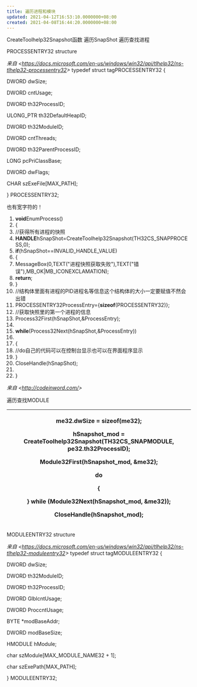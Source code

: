 ```yaml
---
title: 遍历进程和模块
updated: 2021-04-12T16:53:10.0000000+08:00
created: 2021-04-08T16:44:20.0000000+08:00
---
```


CreateToolhelp32Snapshot函数
遍历SnapShot
遍历查找进程

PROCESSENTRY32 structure

*来自 \<<https://docs.microsoft.com/en-us/windows/win32/api/tlhelp32/ns-tlhelp32-processentry32>\>*
typedef struct tagPROCESSENTRY32 {

DWORD dwSize;

DWORD cntUsage;

DWORD th32ProcessID;

ULONG_PTR th32DefaultHeapID;

DWORD th32ModuleID;

DWORD cntThreads;

DWORD th32ParentProcessID;

LONG pcPriClassBase;

DWORD dwFlags;

CHAR szExeFile\[MAX_PATH\];

} PROCESSENTRY32;

也有宽字符的！

1.  **void**EnumProcess()
2.  {
3.  //获得所有进程的快照
4.  **HANDLE**hSnapShot=CreateToolhelp32Snapshot(TH32CS_SNAPPROCESS,0);
5.  **if**(hSnapShot==INVALID_HANDLE_VALUE)
6.  {
7.  MessageBox(0,TEXT("进程快照获取失败"),TEXT("错误"),MB_OK\|MB_ICONEXCLAMATION);
8.  **return**;
9.  }
10. //结构体里面有进程的PID进程名等信息这个结构体的大小一定要赋值不然会出错
11. PROCESSENTRY32ProcessEntry={**sizeof**(PROCESSENTRY32)};
12. //获取快照里的第一个进程的信息
13. Process32First(hSnapShot,&ProcessEntry);
14. 
15. **while**(Process32Next(hSnapShot,&ProcessEntry))
16. 
17. {
18. //do自己的代码可以在控制台显示也可以在界面程序显示
19. }
20. CloseHandle(hSnapShot);
21. 
22. }

*来自 \<<http://codeinword.com/>\>*

遍历查找MODULE
<table>
<colgroup>
<col style="width: 100%" />
</colgroup>
<thead>
<tr class="header">
<th><p>me32<strong>.</strong>dwSize <strong>= sizeof(</strong>me32<strong>);</strong></p>
<p>hSnapshot_mod <strong>=</strong> CreateToolhelp32Snapshot<strong>(</strong>TH32CS_SNAPMODULE<strong>,</strong> pe32<strong>.</strong>th32ProcessID<strong>);</strong></p>
<p>Module32First<strong>(</strong>hSnapshot_mod<strong>, &amp;</strong>me32<strong>);</strong></p>
<p><strong>do</strong></p>
<p><strong>{</strong></p>
<p><strong>} while (</strong>Module32Next<strong>(</strong>hSnapshot_mod<strong>, &amp;</strong>me32<strong>));</strong></p>
<p>CloseHandle<strong>(</strong>hSnapshot_mod<strong>);</strong></p></th>
</tr>
</thead>
<tbody>
</tbody>
</table>
MODULEENTRY32 structure

*来自 \<<https://docs.microsoft.com/en-us/windows/win32/api/tlhelp32/ns-tlhelp32-moduleentry32>\>*
typedef struct tagMODULEENTRY32 {

DWORD dwSize;

DWORD th32ModuleID;

DWORD th32ProcessID;

DWORD GlblcntUsage;

DWORD ProccntUsage;

BYTE \*modBaseAddr;

DWORD modBaseSize;

HMODULE hModule;

char szModule\[MAX_MODULE_NAME32 + 1\];

char szExePath\[MAX_PATH\];

} MODULEENTRY32;

